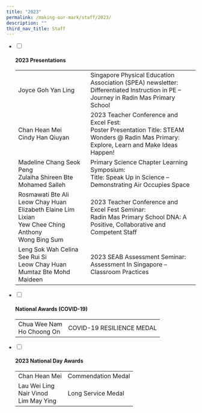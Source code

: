 ```yaml
---
title: "2023"
permalink: /making-our-mark/staff/2023/
description: ""
third_nav_title: Staff
---
```

<ul class="jekyllcodex_accordion">
<li><input id="accordion1" type="checkbox"> <label for="accordion1"><h4><strong>2023 Presentations</strong></h4></label>
<div>
<table>
<tbody>
<tr>
<td width="40%">Joyce Goh Yan Ling</td>
<td width="60%">Singapore Physical Education Association (SPEA) newsletter: Differentiated Instruction in PE – Journey in Radin Mas Primary School</td>
</tr>
<tr>
  <td>Chan Hean Mei<br>Cindy Han Qiuyan</td>
  <td>2023 Teacher Conference and Excel Fest:<br>
    Poster Presentation Title: STEAM Wonders @ Radin Mas Primary: Explore, Learn and Make Ideas Happen!</td>
</tr>
<tr>
  <td>Madeline Chang Seok Peng<br>Zulaiha Shireen Bte Mohamed Salleh</td>
  <td>Primary Science Chapter Learning Symposium:<br>Title: Speak Up in Science – Demonstrating Air Occupies Space</td>
</tr>
<tr>
  <td>Rosmawati Bte Ali<br>Leow Chay Huan<br>Elizabeth Elaine Lim Lixian<br>Yew Chee Ching Anthony<br>Wong Bing Sum</td>
  <td>2023 Teacher Conference and Excel Fest Seminar:<br>
    Radin Mas Primary School DNA: A Positive,  Collaborative and Competent Staff</td>
</tr>
<tr>
  <td>Leng Sok Wah Celina<br>
    See Rui Si<br>
    Leow Chay Huan<br>
    Mumtaz Bte Mohd Maideen<br></td>
  <td>2023 SEAB Assessment Seminar:<br>
    Assessment In Singapore – Classroom Practices </td>
</tr>
</tbody>
</table>
</div>
</li>
<li><input id="accordion2" type="checkbox"> <label for="accordion2"><h4><strong>National Awards (COVID-19)</strong></h4></label>
<div>
<table>
<tbody>
<tr>
<td>Chua Wee Nam<br>Ho Choong On </td>
<td>COVID-19 RESILIENCE MEDAL</td>
</tr>
</tbody>
</table>
</div>
</li>
<li><input id="accordion3" type="checkbox"> <label for="accordion3"><h4><strong>2023 National Day Awards</strong></h4></label>
<div>
<table>
<tbody>
<tr>
  <td>Chan Hean Mei</td>
  <td>Commendation Medal</td>
</tr>
<tr>
<td>Lau Wei Ling<br>Nair Vinod<br>
Lim May Ying</td>
<td>Long Service Medal</td>
</tr>
</tbody>
</table>
</div>
</li>
</ul>
